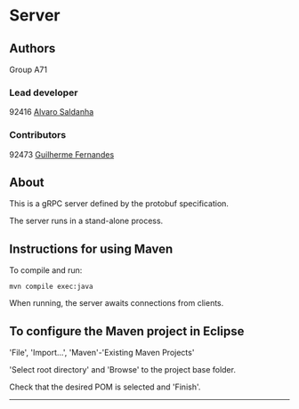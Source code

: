# Server


## Authors

Group A71

### Lead developer 

92416 [Alvaro Saldanha](mailto:alvaro.saldanha@tecnico.ulisboa.pt)

### Contributors

92473 [Guilherme Fernandes](mailto:g.mimoso.fernandes@tecnico.ulisboa.pt)

## About

This is a gRPC server defined by the protobuf specification.

The server runs in a stand-alone process.


## Instructions for using Maven

To compile and run:

```
mvn compile exec:java
```

When running, the server awaits connections from clients.


## To configure the Maven project in Eclipse

'File', 'Import...', 'Maven'-'Existing Maven Projects'

'Select root directory' and 'Browse' to the project base folder.

Check that the desired POM is selected and 'Finish'.


----

